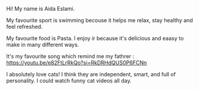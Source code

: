 Hi! My name is Aida Eslami.


My favourite sport is swimming becouse it helps me relax, stay healthy and feel refreshed.

My favourite food is Pasta. I enjoy ir because it's delicious and eaasy to make in many different ways.


It's my favourite song which remind me my fathrer :
https://youtu.be/e82FtLrRkQo?si=RkDRHdQUS0P6FCNn


I absolutely love cats! I think they are independent, smart, and full of personality. I could watch funny cat videos all day.


